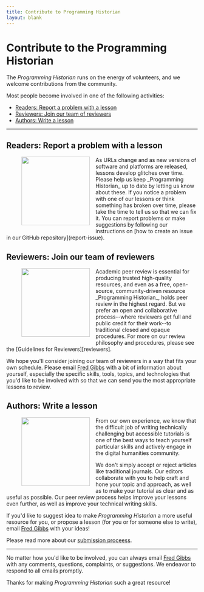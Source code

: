 ```yaml
---
title: Contribute to Programming Historian
layout: blank
---
```


# Contribute to the Programming Historian

The _Programming Historian_ runs on the energy of volunteers, and we welcome contributions from the community. 

Most people become involved in one of the following activities:

- <a href="#readers">Readers: Report a problem with a lesson</a>
- <a href="#reviewers">Reviewers: Join our team of reviewers</a>
- <a href="#authors">Authors: Write a lesson</a>

-----


## <a name="readers"></a>Readers: Report a problem with a lesson
<figure>
	<img src="../images/reader-sm.png" width="180px" style="float: left; margin-right: 15px; margin-bottom: 15px;" />
</figure>
As URLs change and as new versions of software and platforms are released, lessons develop glitches over time. Please help us keep _Programming Historian_ up to date by letting us know about these. If you notice a problem with one of our lessons or think something has broken over time, please take the time to tell us so that we can fix it. You can report problems or make suggestions by following our instructions on [how to create an issue in our GitHub repository](report-issue).


## <a name="reviewers"></a>Reviewers: Join our team of reviewers
<figure>
	<img src="../images/reviewer-sm.png" width="180px" style="float: left; margin-right: 15px; margin-bottom: 15px;" />
</figure>
Academic peer review is essential for producing trusted high-quality resources, and even as a free, open-source, community-driven resource _Programming Historian_, holds peer review in the highest regard. But we prefer an open and collaborative process--where reviewers get full and public credit for their work--to traditional closed and opaque procedures. For more on our review philosophy and procedures, please see the [Guidelines for Reviewers][reviewers].

We hope you'll consider joining our team of reviewers in a way that fits your own schedule. Please email <a href="mailto:fwgibbs@gmail.com">Fred Gibbs</a> with a bit of information about yourself, especially the specific skills, tools, topics, and technologies that you'd like to be involved with so that we can send you the most appropriate lessons to review. 


## <a name="authors"></a>Authors: Write a lesson
<figure>
	<img src="../images/author-sm.png" width="180px" style="float: left; margin-right: 15px; margin-bottom: 15px;" />
</figure>
From our own experience, we know that the difficult job of writing technically challenging but accessible tutorials is one of the best ways to teach yourself particular skills and actively engage in the digital humanities community.

We don't simply accept or reject articles like traditional journals. Our editors collaborate with you to help craft and hone your topic and approach, as well as to make your tutorial as clear and as useful as possible. Our peer review process helps improve your lessons even further, as well as improve your technical writing skills.

If you'd like to suggest idea to make _Programming Historian_ a more useful resource for you, or propose a lesson (for you or for someone else to write), email <a href="mailto:fwgibbs@gmail.com">Fred Gibbs</a> with your ideas! 

Please read more about our [submission proceess][submissions].


---

No matter how you'd like to be involved, you can always email <a href="mailto:fwgibbs@gmail.com">Fred Gibbs</a> with any comments, questions, complaints, or suggestions.  We endeavor to respond to all emails promptly.


Thanks for making _Programming Historian_ such a great resource!
 
 [submissions]: new-lesson-workflow
 [reviewers]: http://programminghistorian.org/reviewer-guidelines
